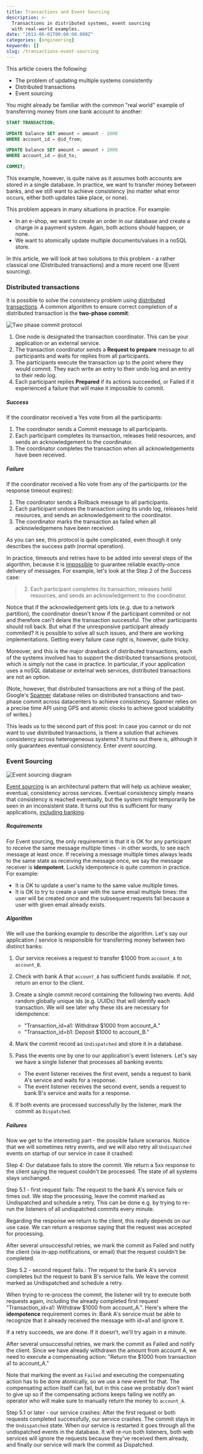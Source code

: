 ```yaml
---
title: Transactions and Event Sourcing
description: >-
  Transactions in distributed systems, event sourcing
  with real-world examples.
date: "2013-06-01T00:00:00.000Z"
categories: [engineering]
keywords: []
slug: /transactions-event-sourcing
---
```


This article covers the following:

- The problem of updating multiple systems consistently
- Distributed transactions
- Event sourcing

You might already be familiar with the common "real world" example of transferring money from one bank account to another:

```sql
START TRANSACTION;

UPDATE balance SET amount = amount - 1000
WHERE account_id = @id_from;

UPDATE balance SET amount = amount + 1000
WHERE account_id = @id_to;

COMMIT;
```

This example, however, is quite naive as it assumes both accounts are stored in a single database. In practice, we want to transfer money between banks, and we still want to achieve consistency (no matter what error occurs, either both updates take place, or none).

This problem appears in many situations in practice. For example:

- In an e-shop, we want to create an order in our database and create a charge in a payment system. Again, both actions should happen, or none.
- We want to atomically update multiple documents/values in a noSQL store.

In this article, we will look at two solutions to this problem - a rather classical one (Distributed transactions) and a more recent one (Event sourcing).

### Distributed transactions

It is possible to solve the consistency problem using [distributed transactions](https://en.wikipedia.org/wiki/Distributed_transaction). A common algorithm to ensure correct completion of a distributed transaction is the **two-phase commit**:

![Two phase commit protocol](./two-phase-commit.png)

1. One node is designated the transaction coordinator. This can be your application or an external service.
2. The transaction coordinator sends a **Request to prepare** message to all participants and waits for replies from all participants.
3. The participants execute the transaction up to the point where they would commit. They each write an entry to their undo log and an entry to their redo log.
4. Each participant replies **Prepared** if its actions succeeded, or Failed if it experienced a failure that will make it impossible to commit.

##### Success

If the coordinator received a Yes vote from all the participants:

1. The coordinator sends a Commit message to all participants.
2. Each participant completes its transaction, releases held resources, and sends an acknowledgement to the coordinator.
3. The coordinator completes the transaction when all acknowledgements have been received.

##### Failure

If the coordinator received a No vote from any of the participants (or the response timeout expires):

1. The coordinator sends a Rollback message to all participants.
2. Each participant undoes the transaction using its undo log, releases held resources, and sends an acknowledgement to the coordinator.
3. The coordinator marks the transaction as failed when all acknowledgemens have been received.

As you can see, this protocol is quite complicated, even though it only describes the success path (normal operation).

In practice, timeouts and retries have to be added into several steps of the algorithm, because it is [impossible](https://en.wikipedia.org/wiki/Two_Generals%27_Problem) to guarantee reliable exactly-once delivery of messages. For example, let's look at the Step 2 of the Success case:

> 2. Each participant completes its transaction, releases held resources, and sends an acknowledgement to the coordinator.

Notice that if the acknowledgement gets lots (e.g. due to a network partition), the coordinator doesn't know if the participant commited or not and therefore can't delare the transaction successful. The other participants should roll back. But what if the unresponsive participant already commited?
It is possible to solve all such issues, and there are working implementations. Getting every failure case right is, however, quite tricky.

Moreover, and this is the major drawback of distributed transactions, each of the systems involved has to support the distributed transactions protocol, which is simply not the case in practice. In particular, if your application uses a noSQL database or external web services, distributed transactions are not an option.

(Note, however, that distributed transactions are not a thing of the past. Google's [Spanner](http://research.google.com/archive/spanner.html) database relies on distributed transactions and two-phase commit across datacenters to achieve consistency. Spanner relies on a precise time API using GPS and atomic clocks to achieve good scalability of writes.)

This leads us to the second part of this post: In case you cannot or do not want to use distributed transactions, is there a solution that achieves consistency across heterogeneous systems? It turns out there is, although it only guarantees eventual consistency. Enter _event sourcing_.

### Event Sourcing

![Event sourcing diagram](./event-sourcing.png)

[Event sourcing](https://martinfowler.com/eaaDev/EventSourcing.html) is an architectural pattern that will help us achieve weaker, eventual, consistency across services. Eventual consistency simply means that consistency is reached eventually, but the system might temporarily be seen in an inconsistent state. It turns out this is sufficient for many applications, [including banking](http://highscalability.com/blog/2013/5/1/myth-eric-brewer-on-why-banks-are-base-not-acid-availability.html).

##### Requirements

For Event sourcing, the only requirement is that it is OK for any participant to receive the same message multiple times - in other words, to see each message at least once. If receiving a message multiple times always leads to the same state as receiving the message once, we say the message receiver is **idempotent**. Luckily idempotence is quite common in practice. For example:

- It is OK to update a user's name to the same value multiple times.
- It is OK to try to create a user with the same email multiple times: the user will be created once and the subsequent requests fail because a user with given email already exists.

##### Algorithm

We will use the banking example to describe the algorithm. Let's say our application / service is responsible for transferring money between two distinct banks:

1. Our service receives a request to transfer $1000 from `account_A` to `account_B`.
2. Check with bank A that `account_A` has sufficient funds available. If not, return an error to the client.
3. Create a single commit record containing the following two events. Add random globally unique ids (e.g. UUIDs) that will identify each transaction. We will see later why these ids are necessary for idempotence:

   - "Transaction_id=a1: Withdraw $1000 from account_A."
   - "Transaction_id=b1: Deposit $1000 to account_B."

4. Mark the commit record as `Undispatched` and store it in a database.
5. Pass the events one by one to our application's event listeners. Let's say we have a single listener that processes all banking events:

   - The event listener receives the first event, sends a request to bank A's service and waits for a response.
   - The event listener receives the second event, sends a request to bank B's service and waits for a response.

6. If both events are processed successfully by the listener, mark the commit as `Dispatched`.

##### Failures

Now we get to the interesting part - the possible failure scenarios. Notice that we will sometimes retry events, and we will also retry all `Undispatched` events on startup of our service in case it crashed:

Step 4: Our database fails to store the commit. We return a 5xx response to the client saying the request couldn't be processed. The state of all systems stays unchanged.

Step 5.1 - first request fails: The request to the bank A's service fails or times out. We stop the processing, leave the commit marked as Undispatched and schedule a retry. This can be done e.g. by trying to re-run the listeners of all undispatched commits every minute.

Regarding the response we return to the client, this really depends on our use case. We can return a response saying that the request was accepted for processing.

After several unsuccessful retries, we mark the commit as Failed and notify the client (via in-app notifications, or email) that the request couldn't be completed.

Step 5.2 - second request fails.: The request to the bank A's service completes but the request to bank B's service fails. We leave the commit marked as Undispatched and schedule a retry.

When trying to re-process the commit, the listener will try to execute both requests again, including the already completed first request "Transaction_id=a1: Withdraw $1000 from account_A.". Here's where the **idempotence** requirement comes in: Bank A's service must be able to recognize that it already received the message with id=a1 and ignore it.

If a retry succeeds, we are done. If it doesn't, we'll try again in a minute.

After several unsuccessful retries, we mark the commit as Failed and notify the client. Since we have already withdrawn the amount from account A, we need to execute a compensating action: "Return the $1000 from transaction a1 to account_A."

Note that marking the event as `Failed` and executing the compensating action has to be done atomically, so we use a new event for that. The compensating action itself can fail, but in this case we probably don't want to give up so if the compensating actions keeps failing we notify an operator who will make sure to manually return the money to `account_A`.

Step 5.1 or later - our service crashes: After the first request or both requests completed successfully, our service crashes. The commit stays in the `Undispatched` state. When our service is restarted it goes through all the undispatched events in the database. It will re-run both listeners, both web services will ignore the requests because they've received them already, and finally our service will mark the commit as Dispatched.
